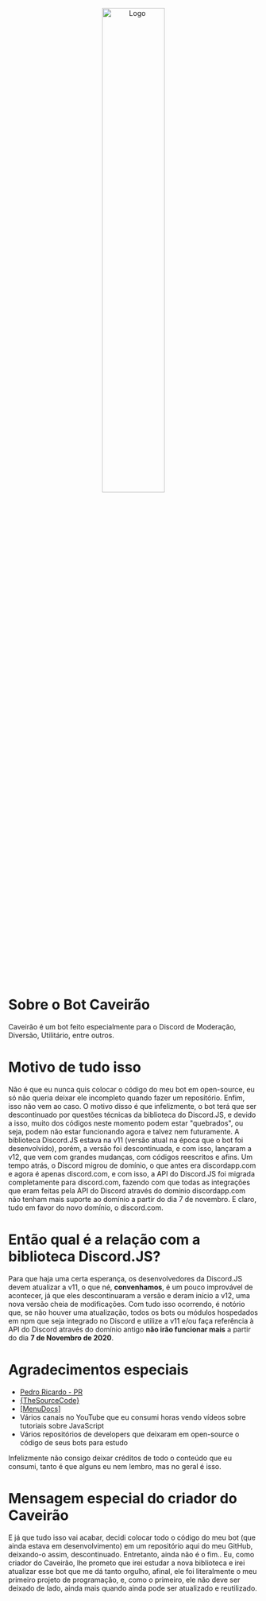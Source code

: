 <p align="center">
    <img src="https://i.imgur.com/yPSisfy.png" width="50%" alt="Logo">
</p>

# Sobre o Bot Caveirão

Caveirão é um bot feito especialmente para o Discord de Moderação, Diversão, Utilitário, entre outros.


# Motivo de tudo isso

Não é que eu nunca quis colocar o código do meu bot em open-source, eu só não queria deixar ele incompleto quando fazer um repositório. Enfim, isso não vem ao caso. O motivo disso é que infelizmente, o bot terá que ser descontinuado por questões técnicas da biblioteca do Discord.JS, e devido a isso, muito dos códigos neste momento podem estar "quebrados", ou seja, podem não estar funcionando agora e talvez nem futuramente. A biblioteca Discord.JS estava na v11 (versão atual na época que o bot foi desenvolvido), porém, a versão foi descontinuada, e com isso, lançaram a v12, que vem com grandes mudanças, com códigos reescritos e afins. Um tempo atrás, o Discord migrou de domínio, o que antes era discordapp.com e agora é apenas discord.com, e com isso, a API do Discord.JS foi migrada completamente para discord.com, fazendo com que todas as integrações que eram feitas pela API do Discord através do domínio discordapp.com não tenham mais suporte ao domínio a partir do dia 7 de novembro. E claro, tudo em favor do novo domínio, o discord.com.


# Então qual é a relação com a biblioteca Discord.JS?

Para que haja uma certa esperança, os desenvolvedores da Discord.JS devem atualizar a v11, o que né, <strong>convenhamos</strong>, é um pouco improvável de acontecer, já que eles descontinuaram a versão e deram início a v12, uma nova versão cheia de modificações. Com tudo isso ocorrendo, é notório que, se não houver uma atualização, todos os bots ou módulos hospedados em npm que seja integrado no Discord e utilize a v11 e/ou faça referência à API do Discord através do domínio antigo <b>não irão funcionar mais</b> a partir do dia <b>7 de Novembro de 2020</b>.

# Agradecimentos especiais

- <a href="https://www.youtube.com/channel/UC4PGTvhATBL6z1Dz5AQgi_A">Pedro Ricardo - PR</a>
- <a href="https://www.youtube.com/channel/UCNXt2MrZaqfIBknamqwzeXA">{TheSourceCode}</a>
- <a href="https://www.youtube.com/channel/UCpGGFqJP9vYvzFudqnQ-6IA">[MenuDocs]</a>
- Vários canais no YouTube que eu consumi horas vendo vídeos sobre tutoriais sobre JavaScript
- Vários repositórios de developers que deixaram em open-source o código de seus bots para estudo

Infelizmente não consigo deixar créditos de todo o conteúdo que eu consumi, tanto é que alguns eu nem lembro, mas no geral é isso.

# Mensagem especial do criador do Caveirão

E já que tudo isso vai acabar, decidi colocar todo o código do meu bot (que ainda estava em desenvolvimento) em um repositório aqui do meu GitHub, deixando-o assim, descontinuado. Entretanto, ainda não é o fim.. Eu, como criador do Caveirão, lhe prometo que irei estudar a nova biblioteca e irei atualizar esse bot que me dá tanto orgulho, afinal, ele foi literalmente o meu primeiro projeto de programação, e, como o primeiro, ele não deve ser deixado de lado, ainda mais quando ainda pode ser atualizado e reutilizado.
